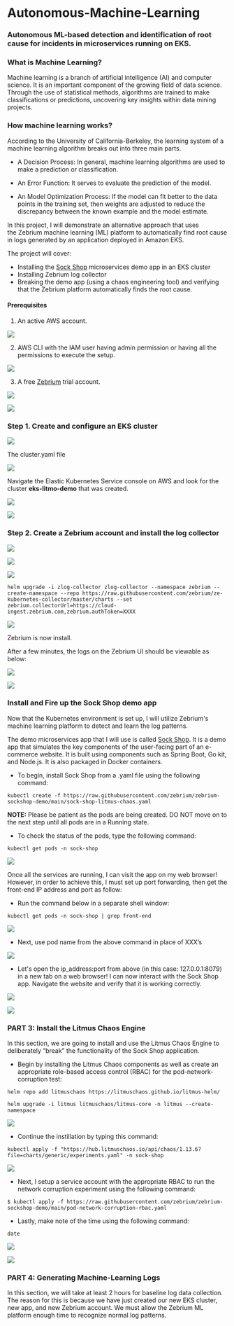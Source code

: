 # Autonomous-Machine-Learning

### Autonomous ML-based detection and identification of root cause for incidents in microservices running on EKS.




### What is Machine Learning?

Machine learning is a branch of artificial intelligence (AI) and computer science. It is  an important component of the growing field of data science. Through the use of statistical methods, algorithms are trained to make classifications or predictions, uncovering key insights within data mining projects. 


### How machine learning works?

According to the University of California-Berkeley, the learning system of a machine learning algorithm breaks out into three main parts.

- A Decision Process: In general, machine learning algorithms are used to make a prediction or classification. 

- An Error Function: It serves to evaluate the prediction of the model.

- An Model Optimization Process: If the model can fit better to the data points in the training set, then weights are adjusted to reduce the discrepancy between the known example and the model estimate.


In this project, I will demonstrate an alternative approach that uses the Zebrium machine learning (ML) platform to automatically find root cause in logs generated by an application deployed in Amazon EKS.


The project will cover:

- Installing the [Sock Shop](https://microservices-demo.github.io/) microservices demo app in an EKS cluster
- Installing Zebrium log collector
- Breaking the demo app (using a chaos engineering tool) and verifying that the Zebrium platform automatically finds the root cause.

#### Prerequisites

1. An active AWS account.

![](pics/aws.png)


2. AWS CLI with the IAM user having admin permission or having all the permissions to execute the setup.

![](pics/aws1.png)


3. A free [Zebrium](http://www.zebrium.com/sign-up) trial account.

![](pics/zebrium.png)

![](pics/zebrium1.png)



### Step 1. Create and configure an EKS cluster

![](pics/eksctl-create.png)

The cluster.yaml file 

![](pics/eksctl-yaml.png)


Navigate the Elastic Kubernetes Service console on AWS and look for the cluster **eks-litmo-demo** that was created.

![](pics/eks-console.png)


![](pics/eks-litmo-demo.png)



### Step 2. Create a Zebrium account and install the log collector

![](pics/zebrium.png)


![](pics/zebrium-signup.png)

![](pics/log-collector-setup.png)



```
helm upgrade -i zlog-collector zlog-collector --namespace zebrium --create-namespace --repo https://raw.githubusercontent.com/zebrium/ze-kubernetes-collector/master/charts --set zebrium.collectorUrl=https://cloud-ingest.zebrium.com,zebrium.authToken=XXXX
```

![](pics/zebrium-1st-log.png)

Zebrium is now install.

After a few minutes, the logs on the Zebrium UI should be viewable as below:

![](pics/zebrium-scan.png)

![](pics/zebrium-scan1.png)



### Install and Fire up the Sock Shop demo app

Now that the Kubernetes environment is set up, I will utilize Zebrium's machine learning platform to detect and learn the log patterns.

The demo microservices app that I will use is called [Sock Shop](https://microservices-demo.github.io/). It is a demo app that simulates the key components of the user-facing part of an e-commerce website. It is built using components such as Spring Boot, Go kit, and Node.js. It is also packaged in Docker containers.

- To begin, install Sock Shop from a .yaml file using the following command:

```
kubectl create -f https://raw.githubusercontent.com/zebrium/zebrium-sockshop-demo/main/sock-shop-litmus-chaos.yaml
```

**NOTE:** Please be patient as the pods are being created. DO NOT move on to the next step until all pods are in a Running state.

- To check the status of the pods, type the following command:

```
kubectl get pods -n sock-shop
```

![](pics/sock-shop-pods.png)


Once all the services are running, I can visit the app on my web browser! However, in order to achieve this, I must set up port forwarding, then get the front-end IP address and port as follow:

- Run the command below in a separate shell window:

```
kubectl get pods -n sock-shop | grep front-end
```

![](pics/sock-shop-pods1.png)


- Next, use pod name from the above command in place of XXX’s

![](pics/kubectl-portfwrd.png)


- Let's open the ip_address:port from above (in this case: 127.0.0.1:8079) in a new tab on a web browser! I can now interact with the Sock Shop app. Navigate the website and verify that it is working correctly.

![](pics/sock-shop.png)

![](pics/sock-shop1.png)





### PART 3: Install the Litmus Chaos Engine


In this section, we are going to install and use the Litmus Chaos Engine to deliberately “break” the functionality of the Sock Shop application.

- Begin by installing the Litmus Chaos components as well as create an appropriate role-based access control (RBAC) for the pod-network-corruption test:

```
helm repo add litmuschaos https://litmuschaos.github.io/litmus-helm/
```

```
helm upgrade -i litmus litmuschaos/litmus-core -n litmus --create-namespace
```

![](pics/litmus-chaos-socks.png)


- Continue the instillation by typing this command:

```
kubectl apply -f "https://hub.litmuschaos.io/api/chaos/1.13.6?file=charts/generic/experiments.yaml" -n sock-shop
```

![](pics/litmus-chaos-socks1.png)


- Next, I setup a service account with the appropriate RBAC to run the network corruption experiment using the following command:

```
$ kubectl apply -f https://raw.githubusercontent.com/zebrium/zebrium-sockshop-demo/main/pod-network-corruption-rbac.yaml
```

- Lastly, make note of the time using the following command:

```
date
```

![](pics/litmus-chaos-socks2.png)

![](pics/litmus-chaos-socks3.png)



### PART 4: Generating Machine-Learning Logs

In this section, we will take at least 2 hours for baseline log data collection. The reason for this is because we have just created our new EKS cluster, new app, and new Zebrium account. We must allow the Zebrium ML platform enough time to recognize normal log patterns.


